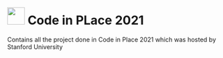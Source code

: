 <h1><img src="https://codeinplace.stanford.edu/static/media/logo.9f422de7.gif" width="40px"> Code in PLace 2021</h1>
<p>Contains all the project done in Code in Place 2021 which was hosted by Stanford University</p>
